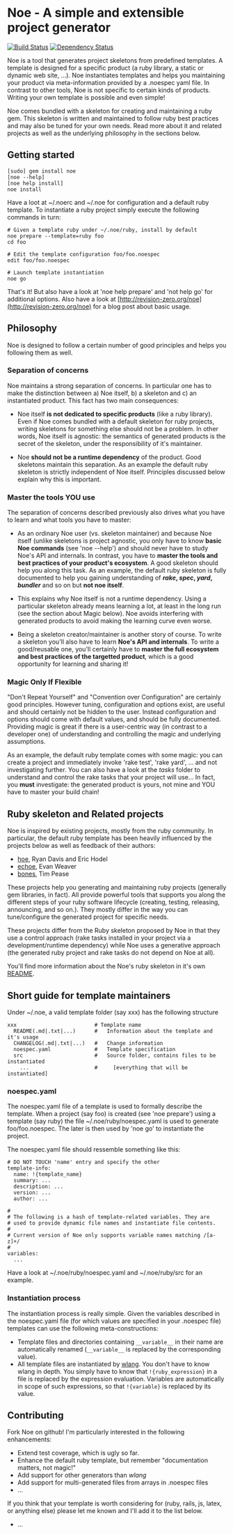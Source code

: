 # Noe - A simple and extensible project generator

[![Build Status](https://secure.travis-ci.org/blambeau/noe.png)](http://travis-ci.org/blambeau/noe)
[![Dependency Status](https://gemnasium.com/blambeau/noe.png)](https://gemnasium.com/blambeau/noe)

Noe is a tool that generates project skeletons from predefined templates. A template is designed 
for a specific product (a ruby library, a static or dynamic web site, ...). Noe instantiates 
templates and helps you maintaining your product via meta-information provided by a .noespec yaml 
file. In contrast to other tools, Noe is not specific to certain kinds of products. Writing your
own template is possible and even simple!

Noe comes bundled with a skeleton for creating and maintaining a ruby gem. This skeleton is written 
and maintained to follow ruby best practices and may also be tuned for your own needs. Read more 
about it and related projects as well as the underlying philosophy in the sections below.

## Getting started

    [sudo] gem install noe
    [noe --help]
    [noe help install]
    noe install 
    
Have a loot at ~/.noerc and ~/.noe for configuration and a default ruby template. To 
instantiate a ruby project simply execute the following commands in turn:

    # Given a template ruby under ~/.noe/ruby, install by default
    noe prepare --template=ruby foo
    cd foo
  
    # Edit the template configuration foo/foo.noespec
    edit foo/foo.noespec
  
    # Launch template instantiation
    noe go
  
That's it! But also have a look at 'noe help prepare' and 'not help go' for additional
options. Also have a look at [http://revision-zero.org/noe](http://revision-zero.org/noe) 
for a blog post about basic usage.

## Philosophy

Noe is designed to follow a certain number of good principles and helps you following 
them as well.

### Separation of concerns

Noe maintains a strong separation of concerns. In particular one has to make the distinction 
between a) Noe itself, b) a skeleton and c) an instantiated product. This fact has two 
main consequences:

* Noe itself **is not dedicated to specific products** (like a ruby library). Even if Noe 
  comes bundled with a default skeleton for ruby projects, writing skeletons for something
  else should not be a problem. In other words, Noe itself is agnostic: the semantics of 
  generated products is the secret of the skeleton, under the responsibility of it's 
  maintainer. 

* Noe **should not be a runtime dependency** of the product. Good skeletons maintain this 
  separation. As an example the default ruby skeleton is strictly independent of Noe itself.
  Principles discussed below explain why this is important.

### Master the tools YOU use

The separation of concerns described previously also drives what you have to learn and what
tools you have to master:

* As an ordinary Noe user (vs. skeleton maintainer) and because Noe itself (unlike skeletons
  is project agnostic, you only have to know **basic Noe commands** (see 'noe --help') and 
  should never have to study Noe's API and internals. In contrast, you have to **master the 
  tools and best practices of your product's ecosystem**. A good skeleton should help you 
  along this task. As an example, the default ruby skeleton is fully documented to help you 
  gaining understanding of ***rake*, *spec*, *yard*, *bundler*** and so on but **not noe 
  itself**. 
  
* This explains why Noe itself is not a runtime dependency. Using a particular skeleton 
  already means learning a lot, at least in the long run (see the section about Magic below). 
  Noe avoids interfering with generated products to avoid making the learning curve even 
  worse.

* Being a skeleton creator/maintainer is another story of course. To write a skeleton you'll 
  also have to learn **Noe's API and internals**. To write a good/reusable one, you'll 
  certainly have to **master the full ecosystem and best practices of the targetted product**, 
  which is a good opportunity for learning and sharing it!

### Magic Only If Flexible

"Don't Repeat Yourself" and "Convention over Configuration" are certainly good principles. 
However tuning, configuration and options exist, are useful and should certainly not be 
hidden to the user. Instead configuration and options should come with default values, 
and should be fully documented. Providing magic is great if there is a user-centric way 
(in contrast to a developer one) of understanding and controlling the magic and underlying 
assumptions.

As an example, the default ruby template comes with some magic: you can create a project 
and immediately invoke 'rake test', 'rake yard', ... and not investigating further. You 
can also have a look at the _tasks_ folder to understand and control the rake tasks that 
your project will use... In fact, you **must** investigate: the generated product is yours, 
not mine and YOU have to master your build chain!
  
## Ruby skeleton and Related projects

Noe is inspired by existing projects, mostly from the ruby community. In particular, the 
default ruby template has been heavily influenced by the projects below as well as feedback 
of their authors:

* [hoe](http://seattlerb.rubyforge.org/hoe/), Ryan Davis and Eric Hodel 
* [echoe](https://github.com/fauna/echoe), Evan Weaver 
* [bones](https://github.com/TwP/bones), Tim Pease

These projects help you generating and maintaining ruby projects (generally gem libraries, 
in fact). All provide powerful tools that supports you along the different steps of your 
ruby software lifecycle (creating, testing, releasing, announcing, and so on.). They mostly
differ in the way you can tune/configure the generated project for specific needs. 

These projects differ from the Ruby skeleton proposed by Noe in that they use a control 
approach (rake tasks installed in your project via a development/runtime dependency) while 
Noe uses a generative approach (the generated ruby project and rake tasks do not depend on 
Noe at all).

You'll find more information about the Noe's ruby skeleton in it's own 
[README](https://github.com/blambeau/noe/blob/master/templates/ruby/README.md).

## Short guide for template maintainers

Under ~/.noe, a valid template folder (say xxx) has the following structure

    xxx                         # Template name
      README(.md|.txt|...)      #   Information about the template and it's usage
      CHANGELOG(.md|.txt|...)   #   Change information
      noespec.yaml              #   Template specification
      src                       #   Source folder, contains files to be instantiated
        ...                     #     [everything that will be instantiated]

### noespec.yaml

The noespec.yaml file of a template is used to formally describe the template. When a 
project (say foo) is created (see 'noe prepare') using a template (say ruby) the file 
~/.noe/ruby/noespec.yaml is used to generate foo/foo.noespec. The later is then used 
by 'noe go' to instantiate the project.

The noespec.yaml file should ressemble something like this:

    # DO NOT TOUCH 'name' entry and specify the other
    template-info:
      name: !{template_name}
      summary: ...
      description: ...
      version: ...
      author: ...

    #
    # The following is a hash of template-related variables. They are
    # used to provide dynamic file names and instantiate file contents.
    #
    # Current version of Noe only supports variable names matching /[a-z]+/
    #
    variables:
      ...

Have a look at ~/.noe/ruby/noespec.yaml and ~/.noe/ruby/src for an example.

### Instantiation process

The instantiation process is really simple. Given the variables described in the 
noespec.yaml file (for which values are specified in your .noespec file) templates 
can use the following meta-constructions:

* Template files and directories containing `__variable__` in their name are automatically
  renamed (`__variable__` is replaced by the corresponding value).
* All template files are instantiated by [wlang](https://github.com/blambeau/wlang). You 
  don't have to know wlang in depth. You simply have to know that `!{ruby_expression}` in 
  a file is replaced by the expression evaluation. Variables are automatically in scope 
  of such expressions, so that `!{variable}` is replaced by its value.

## Contributing

Fork Noe on github! I'm particularly interested in the following enhancements:

* Extend test coverage, which is ugly so far.
* Enhance the default ruby template, but remember "documentation matters, not magic!"
* Add support for other generators than _wlang_
* Add support for multi-generated files from arrays in .noespec files
* ...

If you think that your template is worth considering for (ruby, rails, js, latex, or 
anything else) please let me known and I'll add it to the list below.

* ...

